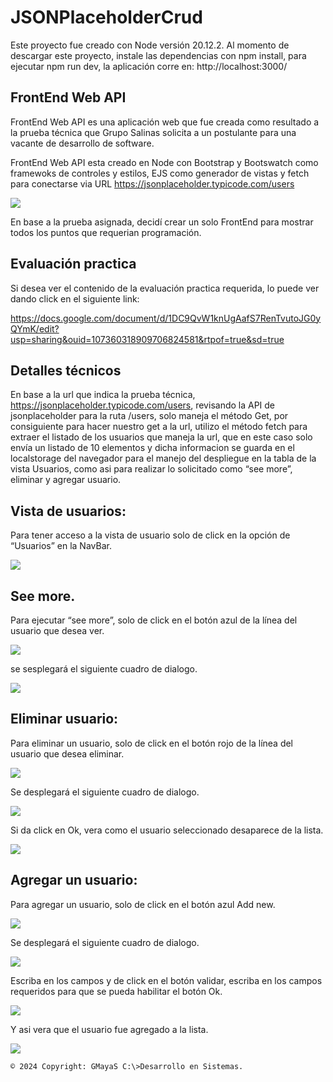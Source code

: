 # JSONPlaceholderCrud

Este proyecto fue creado con Node versión 20.12.2.
Al momento de descargar este proyecto, instale las dependencias con npm install, para ejecutar npm run dev, la aplicación corre en: http://localhost:3000/
## FrontEnd Web API

FrontEnd Web API es una aplicación web que fue creada como resultado a la prueba técnica que Grupo Salinas solicita a un postulante para una vacante de desarrollo de software.

FrontEnd Web API esta creado en Node con Bootstrap y Bootswatch como framewoks de controles y estilos, EJS como generador de vistas y fetch para conectarse via URL https://jsonplaceholder.typicode.com/users

![](/images/01.png)

En base a la prueba asignada, decidí crear un solo FrontEnd para mostrar todos los puntos que requerian programación.

## Evaluación practica

Si desea ver el contenido de la evaluación practica requerida, lo puede ver dando click en el siguiente link:

https://docs.google.com/document/d/1DC9QvW1knUgAafS7RenTvutoJG0yQYmK/edit?usp=sharing&ouid=107360318909706824581&rtpof=true&sd=true

## Detalles técnicos

En base a la url que indica la prueba técnica, https://jsonplaceholder.typicode.com/users, revisando la API de jsonplaceholder para la ruta /users, solo maneja el método Get, por consiguiente para hacer nuestro get a la url, utilizo el método fetch para extraer el listado de los usuarios que maneja la url, que en este caso solo envía un listado de 10 elementos y dicha informacion se guarda en el localstorage del navegador para el manejo del despliegue en la tabla de la vista Usuarios, como asi para realizar lo solicitado como “see more”, eliminar y agregar usuario.

## Vista de usuarios:

Para tener acceso a la vista de usuario solo de click en la opción de “Usuarios” en la NavBar.

![](/images/02.png)

## See more.

Para ejecutar “see more”, solo de click en el botón azul de la línea del usuario que desea ver.

![](/images/03.png)

se sesplegará el siguiente cuadro de dialogo.

![](/images/04.png)

## Eliminar usuario:

Para eliminar un usuario, solo de click en el botón rojo de la línea del usuario que desea eliminar.

![](/images/05.png)

Se desplegará el siguiente cuadro de dialogo.

![](/images/06.png)

Si da click en Ok, vera como el usuario seleccionado desaparece de la lista.

![](/images/07.png)

## Agregar un usuario:

Para agregar un usuario, solo de click en el botón azul Add new.

![](/images/08.png)

Se desplegará el siguiente cuadro de dialogo.

![](/images/09.png)

Escriba en los campos y de click en el botón validar, escriba en los campos requeridos para que se pueda habilitar el botón Ok.

![](/images/10.png)


Y asi vera que el usuario fue agregado a la lista.

![](/images/11.png)


`© 2024 Copyright: GMayaS C:\>Desarrollo en Sistemas.`


